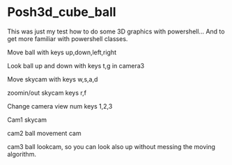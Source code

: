 # Posh3d_cube_ball
This was just my test how to do some 3D graphics with powershell...
And to get more familiar with powershell classes.

Move ball with keys up,down,left,right

Look ball up and down with keys t,g in camera3

Move skycam with keys w,s,a,d

zoomin/out skycam keys r,f

Change camera view num keys 1,2,3

Cam1 skycam

cam2 ball movement cam

cam3 ball lookcam, so you can look also up without messing the moving algorithm.

